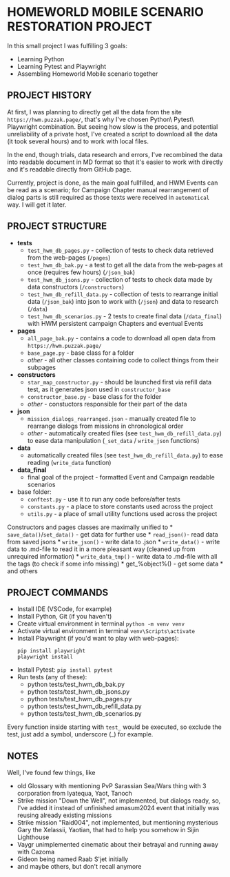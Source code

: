 # HOMEWORLD MOBILE SCENARIO RESTORATION PROJECT

In this small project I was fulfilling 3 goals:

* Learning Python
* Learning Pytest and Playwright
* Assembling Homeworld Mobile scenario together

## PROJECT HISTORY
At first, I was planning to directly get all the data from the site `https://hwm.puzzak.page/`, that's why I've chosen Python\ Pytest\ Playwright combination. But seeing how slow is the process, and potential unreliability of a private host, I've created a script to download all the data (it took several hours) and to work 
with local files.

In the end, though trials, data research and errors, I've recombined the data into readable document in MD format so that it's easier to work with directly and it's readable directly from GitHub page.

Currently, project is done, as the main goal fullfilled, and HWM Events can be read as a scenario; for Campaign Chapter manual rearrangement of dialog parts is still required as those texts were received in `automatical` way. I will get it later.


## PROJECT STRUCTURE

* **tests**
    * `test_hwm_db_pages.py` - collection of tests to check data retrieved from the web-pages (`/pages`)
    * `test_hwm_db_bak.py` - a test to get all the data from the web-pages at once (requires few hours) (`/json_bak`)
    * `test_hwm_db_jsons.py` - collection of tests to check data made by data constructors (`/constructors`)
    * `test_hwm_db_refill_data.py` - collection of tests to rearrange initial data (`/json_bak`) into json to work with (`/json`) and data to research (`/data`)
    * `test_hwm_db_scenarios.py` - 2 tests to create final data (`/data_final`) with HWM persistent campaign Chapters and eventual Events
* **pages**
    * `all_page_bak.py` - contains a code to download all open data from `https://hwm.puzzak.page/`
    * `base_page.py` - base class for a folder
    * _other_ - all other classes containing code to collect things from their subpages
* **constructors**
    * `star_map_constructor.py` - should be launched first via refill data test, as it generates json used in `constructor_base`
    * `constructor_base.py` - base class for the folder
    * _other_ - constuctors responsible for their part of the data
* **json**
    * `mission_dialogs_rearranged.json` - manually created file to rearrange dialogs from missions in chronological order
    * _other_ - automatically created files (see `test_hwm_db_refill_data.py`) to ease data manipulation (`_set_data` / `write_json` functions)
* **data**
    * automatically created files (see `test_hwm_db_refill_data.py`) to ease reading (`write_data` function)
* **data_final**
    * final goal of the project - formatted Event and Campaign readable scenarios
* base folder:
    * `conftest.py` - use it to run any code before/after tests
    * `constants.py` - a place to store constants used across the project
    * `utils.py` - a place of small utility functions used across the project

Constructors and pages classes are maximally unified to 
    * `save_data()`/`set_data()` - get data for further use
    * `read_json()`- read data from saved jsons
    * `write_json()` - write data to .json
    * `write_data()` - write data to .md-file to read it in a more pleasant way (cleaned up from unrequired information)
    * `write_data_tmp()` - write data to .md-file with all the tags (to check if some info missing)
    * get_%object%() - get some data
    * and others


## PROJECT COMMANDS

* Install IDE (VSCode, for example)
* Install Python, Git (if you haven't)
* Create virtual environment in terminal
    ```python -m venv venv```
* Activate virtual environment in terminal
    ```venv\Scripts\activate```
* Install Playwright (if you'd want to play with web-pages):
    ```
    pip install playwright
    playwright install
    ```
* Install Pytest:
    ```pip install pytest```
* Run tests (any of these):
    * python tests/test_hwm_db_bak.py
    * python tests/test_hwm_db_jsons.py
    * python tests/test_hwm_db_pages.py
    * python tests/test_hwm_db_refill_data.py
    * python tests/test_hwm_db_scenarios.py

Every function inside starting with `test_` would be executed, so exclude the test, just add a symbol, underscore (_) for example.

## NOTES
Well, I've found few things, like
* old Glossary with mentioning PvP Sarassian Sea/Wars thing with 3 corporation from Iyatequa, Yaot, Tanoch
* Strike mission "Down the Well", not implemented, but dialogs ready, so, I've added it instead of unfinished amasum2024 event that initially was reusing already existing missions
* Strike mission "Raid004", not implemented, but mentioning mysterious Gary the Xelassii, Yaotian, that had to help you somehow in Sijin Lighthouse
* Vaygr unimplemented cinematic about their betrayal and running away with Cazoma
* Gideon being named Raab S'jet initially
* and maybe others, but don't recall anymore